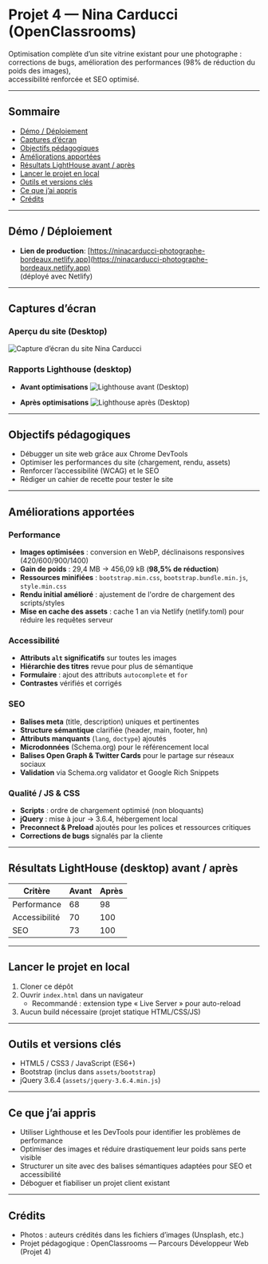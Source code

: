 # Projet 4 — Nina Carducci (OpenClassrooms)

Optimisation complète d’un site vitrine existant pour une photographe :  
corrections de bugs, amélioration des performances (98% de réduction du poids des images),  
accessibilité renforcée et SEO optimisé.

---

## Sommaire

- [Démo / Déploiement](#démo--déploiement)
- [Captures d’écran](#captures-décran)
- [Objectifs pédagogiques](#objectifs-pédagogiques)
- [Améliorations apportées](#améliorations-apportées)
- [Résultats LightHouse avant / après](#résultats-avant--après)
- [Lancer le projet en local](#lancer-le-projet-en-local)
- [Outils et versions clés](#outils-et-versions-clés)
- [Ce que j’ai appris](#ce-que-jai-appris)
- [Crédits](#crédits)

---

## Démo / Déploiement

- **Lien de production**: [https://ninacarducci-photographe-bordeaux.netlify.app](https://ninacarducci-photographe-bordeaux.netlify.app)  
  (déployé avec Netlify)

---

## Captures d’écran

### Aperçu du site (Desktop)

![Capture d’écran du site Nina Carducci](assets/images/Docs_readme/screenshot_carducci_desktop.png)

### Rapports Lighthouse (desktop)

- **Avant optimisations**
  ![Lighthouse avant (Desktop)](assets/images/Docs_readme/Stats_Lighthouse_desktop_avant.png)

- **Après optimisations**
  ![Lighthouse après (Desktop)](assets/images/Docs_readme/Stats_Lighthouse_desktop_apres.png)

---

## Objectifs pédagogiques

- Débugger un site web grâce aux Chrome DevTools
- Optimiser les performances du site (chargement, rendu, assets)
- Renforcer l’accessibilité (WCAG) et le SEO
- Rédiger un cahier de recette pour tester le site

---

## Améliorations apportées

### Performance

- **Images optimisées** : conversion en WebP, déclinaisons responsives (420/600/900/1400)
- **Gain de poids** : 29,4 MB → 456,09 kB (**98,5% de réduction**)
- **Ressources minifiées** : `bootstrap.min.css`, `bootstrap.bundle.min.js`, `style.min.css`
- **Rendu initial amélioré** : ajustement de l'ordre de chargement des scripts/styles
- **Mise en cache des assets** : cache 1 an via Netlify (netlify.toml) pour réduire les requêtes serveur

### Accessibilité

- **Attributs `alt` significatifs** sur toutes les images
- **Hiérarchie des titres** revue pour plus de sémantique
- **Formulaire** : ajout des attributs `autocomplete` et `for`
- **Contrastes** vérifiés et corrigés

### SEO

- **Balises meta** (title, description) uniques et pertinentes
- **Structure sémantique** clarifiée (header, main, footer, hn)
- **Attributs manquants** (`lang`, `doctype`) ajoutés
- **Microdonnées** (Schema.org) pour le référencement local
- **Balises Open Graph & Twitter Cards** pour le partage sur réseaux sociaux
- **Validation** via Schema.org validator et Google Rich Snippets

### Qualité / JS & CSS

- **Scripts** : ordre de chargement optimisé (non bloquants)
- **jQuery** : mise à jour → 3.6.4, hébergement local
- **Preconnect & Preload** ajoutés pour les polices et ressources critiques
- **Corrections de bugs** signalés par la cliente

---

## Résultats LightHouse (desktop) avant / après

| Critère       | Avant | Après |
| ------------- | ----- | ----- |
| Performance   | 68    | 98    |
| Accessibilité | 70    | 100   |
| SEO           | 73    | 100   |

---

## Lancer le projet en local

1. Cloner ce dépôt
2. Ouvrir `index.html` dans un navigateur
   - Recommandé : extension type « Live Server » pour auto-reload
3. Aucun build nécessaire (projet statique HTML/CSS/JS)

---

## Outils et versions clés

- HTML5 / CSS3 / JavaScript (ES6+)
- Bootstrap (inclus dans `assets/bootstrap`)
- jQuery 3.6.4 (`assets/jquery-3.6.4.min.js`)

---

## Ce que j’ai appris

- Utiliser Lighthouse et les DevTools pour identifier les problèmes de performance
- Optimiser des images et réduire drastiquement leur poids sans perte visible
- Structurer un site avec des balises sémantiques adaptées pour SEO et accessibilité
- Déboguer et fiabiliser un projet client existant

---

## Crédits

- Photos : auteurs crédités dans les fichiers d’images (Unsplash, etc.)
- Projet pédagogique : OpenClassrooms — Parcours Développeur Web (Projet 4)
